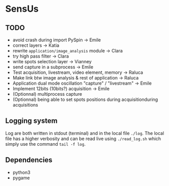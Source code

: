 # SensUs

## TODO
- avoid crash during import PySpin -> Emile
- correct layers -> Katia
- rewrite `application/image_analysis` module -> Clara
- try high pass filter -> Clara
- write spots selection layer -> Vianney
- send capture in a subprocess -> Emile
- Test acquisition, livestream, video element, memory -> Raluca
- Make link btw image analysis & rest of application -> Raluca
- Application dual mode oscillation "capture" / "livestream" -> Emile
- Implement 12bits (10bits?) acquisition -> Emile
- (Optionnal) multiprocess capture
- (Optionnal) being able to set spots positions during acquisitionduring acquisitions

## Logging system
Log are both written in stdout (terminal) and in the local file `./log`. The local file has a higher verbosity and can be read live using `./read_log.sh` which simply use the command `tail -f log`.

## Dependencies
- python3
- pygame

